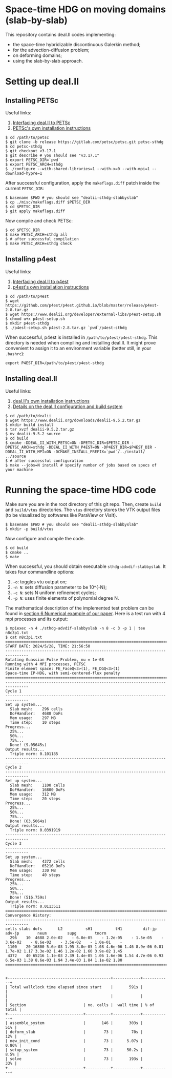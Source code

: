 # Space-time HDG on moving domains (slab-by-slab)

This repository contains deal.II codes implementing:

- the space-time hybridizable discontinuous Galerkin method;
- for the advection-diffusion problem;
- on deforming domains;
- using the slab-by-slab approach.

# Setting up deal.II

## Installing PETSc

Useful links:

1. [Interfacing deal.II to PETSc](https://www.dealii.org/current/external-libs/petsc.html)
2. [PETSc's own installation instructions](https://petsc.org/release/install/download/#recommended-obtain-release-version-with-git)

```shell
$ cd /path/to/petsc
$ git clone -b release https://gitlab.com/petsc/petsc.git petsc-sthdg
$ cd petsc-sthdg
$ git checkout v3.17.1
$ git describe # you should see "v3.17.1"
$ export PETSC_DIR=`pwd`
$ export PETSC_ARCH=sthdg
$ ./configure --with-shared-libraries=1 --with-x=0 --with-mpi=1 --download-hypre=1
```

After successful configuration, apply the `makeflags.diff` patch inside the current `PETSC_DIR`:

```shell
$ basename $PWD # you should see "dealii-sthdg-slabbyslab"
$ cp ./misc/makeflags.diff $PETSC_DIR
$ cd $PETSC_DIR
$ git apply makeflags.diff
```

Now compile and check PETSc:

```shell
$ cd $PETSC_DIR
$ make PETSC_ARCH=sthdg all
$ # after successful compilation
$ make PETSC_ARCH=sthdg check
```

## Installing p4est

Useful links:

1. [Interfacing deal.II to p4est](https://www.dealii.org/developer/external-libs/p4est.html)
2. [p4est's own installation instructions](https://www.p4est.org/)

```shell
$ cd /path/to/p4est
$ wget https://github.com/p4est/p4est.github.io/blob/master/release/p4est-2.8.tar.gz
$ wget https://www.dealii.org/developer/external-libs/p4est-setup.sh
$ chmod u+x p4est-setup.sh
$ mkdir p4est-sthdg
$ ./p4est-setup.sh p4est-2.8.tar.gz `pwd`/p4est-sthdg
```

When successful, p4est is installed in `/path/to/p4est/p4est-sthdg`. This
directory is needed when compiling and installing deal.II. It might prove
convenient to assign it to an environment variable (better still, in your
`.bashrc`):

```shell
export P4EST_DIR=/path/to/p4est/p4est-sthdg
```

## Installing deal.II

Useful links:

1. [deal.II's own installation instructions](https://www.dealii.org/9.5.0/readme.html)
2. [Details on the deal.II configuration and build system](https://www.dealii.org/9.5.0/users/cmake_dealii.html)

```shell
$ cd /path/to/dealii
$ wget https://www.dealii.org/downloads/dealii-9.5.2.tar.gz
$ mkdir build install
$ tar xvzf dealii-9.5.2.tar.gz
$ mv dealii-9.5.2 source
$ cd build
$ cmake -DDEAL_II_WITH_PETSC=ON -DPETSC_DIR=$PETSC_DIR -DPETSC_ARCH=sthdg -DDEAL_II_WITH_P4EST=ON -DP4EST_DIR=$P4EST_DIR -DDEAL_II_WITH_MPI=ON -DCMAKE_INSTALL_PREFIX=`pwd`/../install/ ../source
$ # after successful configuration
$ make --jobs=N install # specify number of jobs based on specs of your machine
```

# Running the space-time HDG code

Make sure you are in the root directory of this git repo. Then,
create `build` and `build/vtus` directories. The `vtus`
directory stores the VTK output files (to be visualized by
softwares like ParaView or VisIt).

```shell
$ basename $PWD # you should see "dealii-sthdg-slabbyslab"
$ mkdir -p build/vtus
```

Now configure and compile the code.

```shell
$ cd build
$ cmake ..
$ make
```

When successful, you should obtain executable `sthdg-advdif-slabbyslab`. It takes four commandline options:

1. `-o`: toggles vtu output on;
2. `-n N`: sets diffusion parameter to be 10^{-N};
3. `-c N`: sets N uniform refinement cycles;
4. `-p N`: uses finite elements of polynomial degree N.

The mathematical description of the implemented test problem can be found in [section 6 Numerical example of our paper](https://arxiv.org/abs/2308.12130). Here is a test run with 4 mpi processes and its output:
```shell
$ mpiexec -n 4 ./sthdg-advdif-slabbyslab -n 8 -c 3 -p 1 | tee n8c3p1.txt
$ cat n8c3p1.txt
================================================================================
START DATE: 2024/5/28, TIME: 21:56:50
--------------------------------------------------------------------------------
Rotating Guassian Pulse Problem, nu = 1e-08
Running with 4 MPI processes, PETSC
Finite element space: FE_FaceQ<3>(1), FE_DGQ<3>(1)
Space-time IP-HDG, with semi-centered-flux penalty
================================================================================
--------------------------------------------------------------------------------
Cycle 1
--------------------------------------------------------------------------------
Set up system...
  Slab mesh: 	296 cells
  DoFHandler: 	4688 DoFs
  Mem usage: 	297 MB
  Time step: 	10 steps
Progress...
  25%...
  50%...
  75%...
  Done! (9.05645s)
Output results...
  Triple norm: 0.101185
--------------------------------------------------------------------------------
Cycle 2
--------------------------------------------------------------------------------
Set up system...
  Slab mesh: 	1100 cells
  DoFHandler: 	16800 DoFs
  Mem usage: 	312 MB
  Time step: 	20 steps
Progress...
  25%...
  50%...
  75%...
  Done! (63.5064s)
Output results...
  Triple norm: 0.0391919
--------------------------------------------------------------------------------
Cycle 3
--------------------------------------------------------------------------------
Set up system...
  Slab mesh: 	4372 cells
  DoFHandler: 	65216 DoFs
  Mem usage: 	330 MB
  Time step: 	40 steps
Progress...
  25%...
  50%...
  75%...
  Done! (516.759s)
Output results...
  Triple norm: 0.0113511
================================================================================
Convergence History:
--------------------------------------------------------------------------------
cells slabs dofs       L2          sH1          tH1         dif-jp       adv-jp        neum         supg        tnorm
  296    10  4688 2.0e-02    - 6.0e-05    - 1.2e-05    - 1.5e-05    - 3.6e-02    - 8.6e-02    - 3.5e-02    - 1.0e-01    -
 1100    20 16800 5.6e-03 1.95 3.0e-05 1.08 4.6e-06 1.46 8.9e-06 0.81 1.7e-02 1.17 3.3e-02 1.46 1.2e-02 1.60 3.9e-02 1.45
 4372    40 65216 1.1e-03 2.39 1.4e-05 1.06 1.6e-06 1.54 4.7e-06 0.93 6.5e-03 1.38 8.6e-03 1.94 3.4e-03 1.84 1.1e-02 1.80
================================================================================


+---------------------------------------------+------------+------------+
| Total wallclock time elapsed since start    |       591s |            |
|                                             |            |            |
| Section                         | no. calls |  wall time | % of total |
+---------------------------------+-----------+------------+------------+
| assemble_system                 |       146 |       303s |        51% |
| deform_slab                     |        73 |        70s |        12% |
| new_init_cond                   |        73 |      5.07s |      0.86% |
| setup_system                    |        73 |      50.2s |       8.5% |
| solve                           |        73 |       193s |        33% |
+---------------------------------+-----------+------------+------------+
